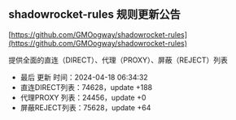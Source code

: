 ## shadowrocket-rules 规则更新公告

[https://github.com/GMOogway/shadowrocket-rules](https://github.com/GMOogway/shadowrocket-rules)

提供全面的直连（DIRECT）、代理（PROXY）、屏蔽（REJECT）列表
- 最后 更新 时间：2024-04-18 06:34:32
- 直连DIRECT列表：74628，update +188
- 代理PROXY 列表：24456，update +0
- 屏蔽REJECT列表：75628，update +64